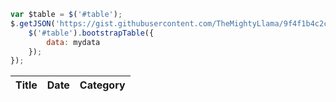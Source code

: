 ```js
var $table = $('#table');
$.getJSON('https://gist.githubusercontent.com/TheMightyLlama/9f4f1b4c2c078a6080c9212aba6beb59/raw/092fc02afcbd11ea26e7a08541b8dfae4748218a/News%2520Summary%2520Sample', function(mydata) {
    $('#table').bootstrapTable({
        data: mydata
    });
});
```
<div class="container">
  <table id="table" data-height="460">
    <thead>
      <tr>
        <th data-field="title">Title</th>
        <th data-field="date">Date</th>
        <th data-field="category">Category</th>
      </tr>
    </thead>
  </table>
</div>

